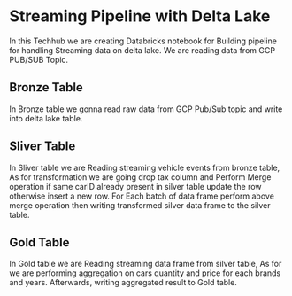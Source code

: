 # Streaming Pipeline with Delta Lake
In this Techhub we are creating Databricks notebook for Building pipeline for handling Streaming data on delta lake. We are reading data from GCP PUB/SUB Topic.

## Bronze Table 
In Bronze table we gonna read raw data from GCP Pub/Sub topic and write into delta lake table.

## Sliver Table
In Sliver table we are Reading streaming vehicle events from bronze table, As for transformation we are going drop tax column and Perform Merge operation if same carID already present in silver table update the row otherwise insert a new row. For Each batch of data frame perform above merge operation then writing transformed silver data frame to the silver table.

## Gold Table
In Gold table we are Reading streaming data frame from silver table, As for we are performing aggregation on cars quantity and price for each brands and years. Afterwards, writing aggregated result to Gold table.
